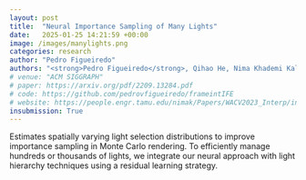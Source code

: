 ```yaml
---
layout: post
title:  "Neural Importance Sampling of Many Lights"
date:   2025-01-25 14:21:59 +00:00
image: /images/manylights.png
categories: research
author: "Pedro Figueiredo"
authors: "<strong>Pedro Figueiredo</strong>, Qihao He, Nima Khademi Kalantari"
# venue: "ACM SIGGRAPH"
# paper: https://arxiv.org/pdf/2209.13284.pdf
# code: https://github.com/pedrovfigueiredo/frameintIFE
# website: https://people.engr.tamu.edu/nimak/Papers/WACV2023_Interp/index.html
insubmission: True
---
```


Estimates spatially varying light selection distributions to improve importance sampling in Monte Carlo rendering. To efficiently manage hundreds or thousands of lights, we integrate our neural approach with light hierarchy techniques using a residual learning strategy.